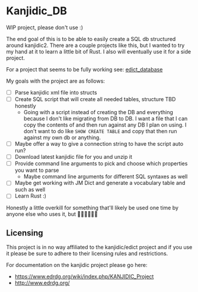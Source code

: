 # Kanjidic_DB

WIP project, please don't use :)

The end goal of this is to be able to easily create a SQL db structured around kanjidic2. There are a couple projects like this, but I wanted to try my hand at it to learn a little bit of Rust. I also will eventually use it for a side project.

For a project that seems to be fully working see: [edict_database](https://github.com/odrevet/edict_database)

My goals with the project are as follows:
* [ ] Parse kanjidic xml file into structs
* [ ] Create SQL script that will create all needed tables, structure TBD honestly
  * Going with a script instead of creating the DB and everything because I don't like migrating from DB to DB. I want a file that I can copy the contents of and then run against any DB I plan on using. I don't want to do like `SHOW CREATE TABLE` and copy that then run against my own db or anything.
* [ ] Maybe offer a way to give a connection string to have the script auto run?
* [ ] Download latest kanjidic file for you and unzip it
* [ ] Provide command line arguments to pick and choose which properties you want to parse
  * Maybe command line arguments for different SQL syntaxes as well
* [ ] Maybe get working with JM Dict and generate a vocabulary table and such as well
* [ ] Learn Rust :)

Honestly a little overkill for something that'll likely be used one time by anyone else who uses it, but 🤷🏼‍♂️🤷🏼‍♂️

## Licensing

This project is in no way affiliated to the kanjidic/edict project and if you use it please be sure to adhere to their licensing rules and restrictions.

For documentation on the kanjidic project please go here:
* https://www.edrdg.org/wiki/index.php/KANJIDIC_Project
* http://www.edrdg.org/
